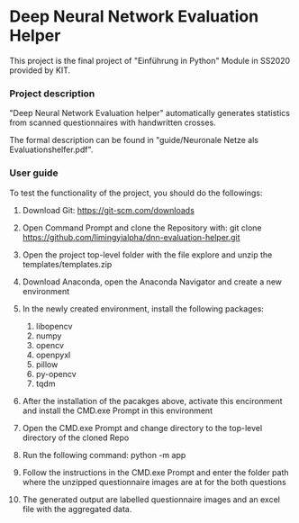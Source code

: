 # Deep Neural Network Evaluation Helper
This project is the final project of "Einführung in Python" Module in SS2020 provided by KIT.

### Project description
"Deep Neural Network Evaluation helper" automatically generates statistics from scanned questionnaires with handwritten crosses.

The formal description can be found in "guide/Neuronale Netze als Evaluationshelfer.pdf".


### User guide
To test the functionality of the project, you should do the followings:
1. Download Git: https://git-scm.com/downloads
2. Open Command Prompt and clone the Repository with: git clone https://github.com/limingyialpha/dnn-evaluation-helper.git
3. Open the project top-level folder with the file explore and unzip the templates/templates.zip
4. Download Anaconda, open the Anaconda Navigator and create a new environment
5. In the newly created environment, install the following packages:

    1. libopencv
    2. numpy
    3. opencv
    4. openpyxl
    5. pillow
    6. py-opencv
    7. tqdm
    
6. After the installation of the pacakges above, activate this encironment and install the CMD.exe Prompt in this environment
7. Open the CMD.exe Prompt and change directory to the top-level directory of the cloned Repo
8. Run the following command: python -m app
9. Follow the instructions in the CMD.exe Prompt and enter the folder path where the unzipped questionnaire images are at for the both questions
10. The generated output are labelled questionnaire images and an excel file with the aggregated data.
